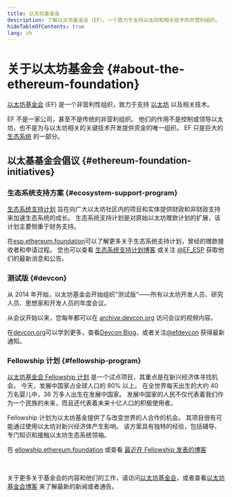 ```yaml
---
title: 以太坊基金会
description: 了解以太坊基金会（EF），一个致力于支持以太坊和相关技术的非营利组织。
hideTableOfContents: true
lang: zh
---
```


# 关于以太坊基金会 {#about-the-ethereum-foundation}

<Logo/>

[以太坊基金会](http://ethereum.foundation/) (EF) 是一个非营利性组织，致力于支持 [以太坊](/what-is-ethereum/) 以及相关技术。

EF 不是一家公司，甚至不是传统的非营利组织。 他们的作用不是控制或领导以太坊，也不是为与以太坊相关的关键技术开发提供资金的唯一组织。 EF 只是巨大的[生态系统](/community/) 的一部分。

## 以太基基金会倡议 {#ethereum-foundation-initiatives}

### 生态系统支持方案 {#ecosystem-support-program}

[生态系统支持计划](https://esp.ethereum.foundation/) 旨在向广大以太坊社区内的项目和实体提供财政和非财政支持来加速生态系统的成长。 生态系统支持计划是对原始以太坊赠款计划的扩展，该计划主要侧重于财务支持。

在[esp.ethereum.foundation](https://esp.ethereum.foundation/)可以了解更多关于生态系统支持计划，曾经的赠款接收者和申请过程。 您也可以查看 [生态系统支持计划博客](https://blog.ethereum.org/category/ecosystem-support-program/) 或关注 [@EF_ESP](https://twitter.com/EF_ESP) 获取他们的最新消息和公告。

### 测试版 {#devcon}

从 2014 年开始，以太坊基金会开始组织“测试版“——所有以太坊开发人员、研究人员、思想家和开发人员的年度会议。

从会议开始以来，您每年都可以在 [archive.devcon.org](https://archive.devcon.org/) 访问会议的视频内容。

在[devcon.org](https://devcon.org/)可以学到更多，查看[Devcon Blog](https://blog.ethereum.org/category/devcon/)，或者关注[@efdevcon](https://twitter.com/EFDevcon) 获得最新通知。

### Fellowship 计划 {#fellowship-program}

[以太坊基金会 Fellowship 计划](https://fellowship.ethereum.foundation/) 是一个试点项目，其重点是在新兴经济体寻找机会。 今天，发展中国家占全球人口的 80% 以上。 在全世界每天出生的大约 40 万名婴儿中，36 万多人出生在发展中国家。 发展中国家的人民不仅代表着我们作为一个民族的未来，而且还代表着未来十亿人口的积极使用者。

Fellowship 计划为以太坊基金提供了与改变世界的人合作的机会。 其项目很有可能通过使用以太坊对新兴经济体产生影响。 该方案具有独特的经验，包括辅导、专门知识和接触以太坊生态系统领袖。

在 [ellowship.ethereum.foundation](https://fellowship.ethereum.foundation/) 或查看 [最近在 Fellowship 发表的博客](https://blog.ethereum.org/2021/05/07/ethereum-for-the-next-billion/)

<br/>

关于更多关于基金会的内容和他们的工作，请访问[以太坊基金会](http://ethereum.foundation/)，或者查看[以太坊基金会博客](https://blog.ethereum.org/) 来了解最新的新闻或者通告。
